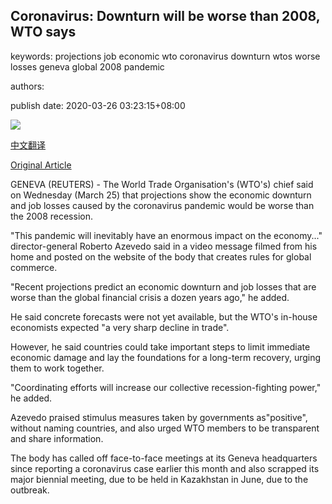 ## Coronavirus: Downturn will be worse than 2008, WTO says

keywords: projections job economic wto coronavirus downturn wtos worse losses geneva global 2008 pandemic

authors: 

publish date: 2020-03-26 03:23:15+08:00

![](https://www.straitstimes.com/sites/default/files/styles/x_large/public/articles/2020/03/26/2020-03-25t140550z_766285822_rc20rf9d1h6x_rtrmadp_3_health-coronavirus-china-baby-pod.jpg?itok=_1pvTP1v)

[中文翻译](Coronavirus%3A%20Downturn%20will%20be%20worse%20than%202008%2C%20WTO%20says_zh.md)

[Original Article](https://www.straitstimes.com/world/europe/coronavirus-downturn-will-be-worse-than-2008-wto-says)

GENEVA (REUTERS) - The World Trade Organisation's (WTO's) chief said on Wednesday (March 25) that projections show the economic downturn and job losses caused by the coronavirus pandemic would be worse than the 2008 recession.

"This pandemic will inevitably have an enormous impact on the economy..." director-general Roberto Azevedo said in a video message filmed from his home and posted on the website of the body that creates rules for global commerce.

"Recent projections predict an economic downturn and job losses that are worse than the global financial crisis a dozen years ago," he added.

He said concrete forecasts were not yet available, but the WTO's in-house economists expected "a very sharp decline in trade".

However, he said countries could take important steps to limit immediate economic damage and lay the foundations for a long-term recovery, urging them to work together.

"Coordinating efforts will increase our collective recession-fighting power," he added.

Azevedo praised stimulus measures taken by governments as"positive", without naming countries, and also urged WTO members to be transparent and share information.

The body has called off face-to-face meetings at its Geneva headquarters since reporting a coronavirus case earlier this month and also scrapped its major biennial meeting, due to be held in Kazakhstan in June, due to the outbreak.